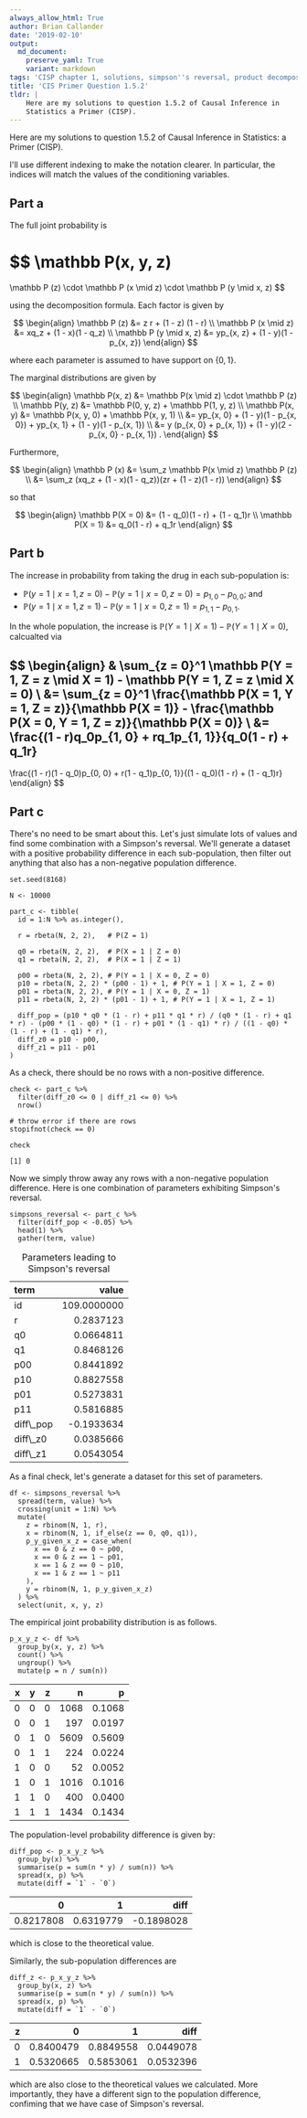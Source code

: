 ```yaml
---
always_allow_html: True
author: Brian Callander
date: '2019-02-10'
output:
  md_document:
    preserve_yaml: True
    variant: markdown
tags: 'CISP chapter 1, solutions, simpson''s reversal, product decomposition'
title: 'CIS Primer Question 1.5.2'
tldr: |
    Here are my solutions to question 1.5.2 of Causal Inference in
    Statistics a Primer (CISP).
---
```


Here are my solutions to question 1.5.2 of Causal Inference in
Statistics: a Primer (CISP).

<!--more-->
I'll use different indexing to make the notation clearer. In particular,
the indices will match the values of the conditioning variables.

Part a
------

The full joint probability is

$$
\mathbb P(x, y, z)
=
\mathbb P (z) \cdot \mathbb P (x \mid z) \cdot \mathbb P (y \mid x, z)
$$

using the decomposition formula. Each factor is given by

$$
\begin{align}
  \mathbb P (z) 
  &=
  z r + (1 - z) (1 - r)
  \\
  \mathbb P (x \mid z) 
  &=
  xq_z + (1 - x)(1 - q_z)
  \\
  \mathbb P (y \mid x, z)
  &=
  yp_{x, z} + (1 - y)(1 - p_{x, z})
\end{align}
$$

where each parameter is assumed to have support on $\{0, 1\}$.

The marginal distributions are given by

$$
\begin{align}
  \mathbb P(x, z)
  &=
  \mathbb P(x \mid z) \cdot \mathbb P (z)
  \\
  \mathbb P(y, z)
  &=
  \mathbb P(0, y, z) + \mathbb P(1, y, z)
  \\
  \mathbb P(x, y)
  &=
  \mathbb P(x, y, 0) + \mathbb P(x, y, 1)
  \\
  &=
  yp_{x, 0} + (1 - y)(1 - p_{x, 0})
  +
  yp_{x, 1} + (1 - y)(1 - p_{x, 1})
  \\
  &=
  y (p_{x, 0} + p_{x, 1})  + (1 - y)(2 - p_{x, 0} - p_{x, 1})
  .
\end{align}
$$

Furthermore,

$$
\begin{align}
  \mathbb P (x) 
  &=
  \sum_z \mathbb P(x \mid z) \mathbb P (z)
  \\
  &=
  \sum_z (xq_z + (1 - x)(1 - q_z))(zr + (1 - z)(1 - r))
\end{align}
$$

so that

$$
\begin{align}
  \mathbb P(X = 0)
  &=
  (1 - q_0)(1 - r) + (1 - q_1)r
  \\
  \mathbb P(X = 1)
  &=
  q_0(1 - r) + q_1r
\end{align}
$$

Part b
------

The increase in probability from taking the drug in each sub-population
is:

-   $\mathbb P(y = 1 \mid x = 1, z = 0) - \mathbb P(y = 1 \mid x = 0, z = 0) = p_{1, 0} - p_{0, 0}$;
    and
-   $\mathbb P(y = 1 \mid x = 1, z = 1) - \mathbb P(y = 1 \mid x = 0, z = 1) = p_{1, 1} - p_{0, 1}$.

In the whole population, the increase is
$\mathbb P(Y = 1 \mid X = 1) - \mathbb P(Y = 1 \mid X = 0)$, calcualted
via

$$
\begin{align}
  &
  \sum_{z = 0}^1 
  \mathbb P(Y = 1, Z = z \mid X = 1) - \mathbb P(Y = 1, Z = z \mid X = 0)
  \\
  &=
  \sum_{z = 0}^1 
  \frac{\mathbb P(X = 1, Y = 1, Z = z)}{\mathbb P(X = 1)} - \frac{\mathbb P(X = 0, Y = 1, Z = z)}{\mathbb P(X = 0)}
  \\
  &=
  \frac{(1 - r)q_0p_{1, 0} + rq_1p_{1, 1}}{q_0(1 - r) + q_1r} 
  - 
  \frac{(1 - r)(1 - q_0)p_{0, 0} + r(1 - q_1)p_{0, 1}}{(1 - q_0)(1 - r) + (1 - q_1)r}
\end{align}
$$

Part c
------

There's no need to be smart about this. Let's just simulate lots of
values and find some combination with a Simpson's reversal. We'll
generate a dataset with a positive probability difference in each
sub-population, then filter out anything that also has a non-negative
population difference.

``` {.r}
set.seed(8168)

N <- 10000

part_c <- tibble(
  id = 1:N %>% as.integer(),
  
  r = rbeta(N, 2, 2),   # P(Z = 1)
  
  q0 = rbeta(N, 2, 2),  # P(X = 1 | Z = 0)
  q1 = rbeta(N, 2, 2),  # P(X = 1 | Z = 1)
  
  p00 = rbeta(N, 2, 2), # P(Y = 1 | X = 0, Z = 0)
  p10 = rbeta(N, 2, 2) * (p00 - 1) + 1, # P(Y = 1 | X = 1, Z = 0)
  p01 = rbeta(N, 2, 2), # P(Y = 1 | X = 0, Z = 1)
  p11 = rbeta(N, 2, 2) * (p01 - 1) + 1, # P(Y = 1 | X = 1, Z = 1)
  
  diff_pop = (p10 * q0 * (1 - r) + p11 * q1 * r) / (q0 * (1 - r) + q1 * r) - (p00 * (1 - q0) * (1 - r) + p01 * (1 - q1) * r) / ((1 - q0) * (1 - r) + (1 - q1) * r),
  diff_z0 = p10 - p00,
  diff_z1 = p11 - p01
) 
```

As a check, there should be no rows with a non-positive difference.

``` {.r}
check <- part_c %>% 
  filter(diff_z0 <= 0 | diff_z1 <= 0) %>% 
  nrow()

# throw error if there are rows
stopifnot(check == 0)

check
```

    [1] 0

Now we simply throw away any rows with a non-negative population
difference. Here is one combination of parameters exhibiting Simpson's
reversal.

``` {.r}
simpsons_reversal <- part_c %>% 
  filter(diff_pop < -0.05) %>% 
  head(1) %>% 
  gather(term, value)
```

<table class="table table-hover table-striped table-responsive" style="margin-left: auto; margin-right: auto;">
<caption>
Parameters leading to Simpson's reversal
</caption>
<thead>
<tr>
<th style="text-align:left;">
term
</th>
<th style="text-align:right;">
value
</th>
</tr>
</thead>
<tbody>
<tr>
<td style="text-align:left;">
id
</td>
<td style="text-align:right;">
109.0000000
</td>
</tr>
<tr>
<td style="text-align:left;">
r
</td>
<td style="text-align:right;">
0.2837123
</td>
</tr>
<tr>
<td style="text-align:left;">
q0
</td>
<td style="text-align:right;">
0.0664811
</td>
</tr>
<tr>
<td style="text-align:left;">
q1
</td>
<td style="text-align:right;">
0.8468126
</td>
</tr>
<tr>
<td style="text-align:left;">
p00
</td>
<td style="text-align:right;">
0.8441892
</td>
</tr>
<tr>
<td style="text-align:left;">
p10
</td>
<td style="text-align:right;">
0.8827558
</td>
</tr>
<tr>
<td style="text-align:left;">
p01
</td>
<td style="text-align:right;">
0.5273831
</td>
</tr>
<tr>
<td style="text-align:left;">
p11
</td>
<td style="text-align:right;">
0.5816885
</td>
</tr>
<tr>
<td style="text-align:left;">
diff\_pop
</td>
<td style="text-align:right;">
-0.1933634
</td>
</tr>
<tr>
<td style="text-align:left;">
diff\_z0
</td>
<td style="text-align:right;">
0.0385666
</td>
</tr>
<tr>
<td style="text-align:left;">
diff\_z1
</td>
<td style="text-align:right;">
0.0543054
</td>
</tr>
</tbody>
</table>
As a final check, let's generate a dataset for this set of parameters.

``` {.r}
df <- simpsons_reversal %>% 
  spread(term, value) %>% 
  crossing(unit = 1:N) %>% 
  mutate(
    z = rbinom(N, 1, r),
    x = rbinom(N, 1, if_else(z == 0, q0, q1)),
    p_y_given_x_z = case_when(
      x == 0 & z == 0 ~ p00,
      x == 0 & z == 1 ~ p01,
      x == 1 & z == 0 ~ p10,
      x == 1 & z == 1 ~ p11
    ),
    y = rbinom(N, 1, p_y_given_x_z)
  ) %>% 
  select(unit, x, y, z)
```

The empirical joint probability distribution is as follows.

``` {.r}
p_x_y_z <- df %>% 
  group_by(x, y, z) %>% 
  count() %>% 
  ungroup() %>% 
  mutate(p = n / sum(n))
```

<table class="table table-hover table-striped table-responsive" style="margin-left: auto; margin-right: auto;">
<thead>
<tr>
<th style="text-align:right;">
x
</th>
<th style="text-align:right;">
y
</th>
<th style="text-align:right;">
z
</th>
<th style="text-align:right;">
n
</th>
<th style="text-align:right;">
p
</th>
</tr>
</thead>
<tbody>
<tr>
<td style="text-align:right;">
0
</td>
<td style="text-align:right;">
0
</td>
<td style="text-align:right;">
0
</td>
<td style="text-align:right;">
1068
</td>
<td style="text-align:right;">
0.1068
</td>
</tr>
<tr>
<td style="text-align:right;">
0
</td>
<td style="text-align:right;">
0
</td>
<td style="text-align:right;">
1
</td>
<td style="text-align:right;">
197
</td>
<td style="text-align:right;">
0.0197
</td>
</tr>
<tr>
<td style="text-align:right;">
0
</td>
<td style="text-align:right;">
1
</td>
<td style="text-align:right;">
0
</td>
<td style="text-align:right;">
5609
</td>
<td style="text-align:right;">
0.5609
</td>
</tr>
<tr>
<td style="text-align:right;">
0
</td>
<td style="text-align:right;">
1
</td>
<td style="text-align:right;">
1
</td>
<td style="text-align:right;">
224
</td>
<td style="text-align:right;">
0.0224
</td>
</tr>
<tr>
<td style="text-align:right;">
1
</td>
<td style="text-align:right;">
0
</td>
<td style="text-align:right;">
0
</td>
<td style="text-align:right;">
52
</td>
<td style="text-align:right;">
0.0052
</td>
</tr>
<tr>
<td style="text-align:right;">
1
</td>
<td style="text-align:right;">
0
</td>
<td style="text-align:right;">
1
</td>
<td style="text-align:right;">
1016
</td>
<td style="text-align:right;">
0.1016
</td>
</tr>
<tr>
<td style="text-align:right;">
1
</td>
<td style="text-align:right;">
1
</td>
<td style="text-align:right;">
0
</td>
<td style="text-align:right;">
400
</td>
<td style="text-align:right;">
0.0400
</td>
</tr>
<tr>
<td style="text-align:right;">
1
</td>
<td style="text-align:right;">
1
</td>
<td style="text-align:right;">
1
</td>
<td style="text-align:right;">
1434
</td>
<td style="text-align:right;">
0.1434
</td>
</tr>
</tbody>
</table>
The population-level probability difference is given by:

``` {.r}
diff_pop <- p_x_y_z %>% 
  group_by(x) %>% 
  summarise(p = sum(n * y) / sum(n)) %>% 
  spread(x, p) %>%
  mutate(diff = `1` - `0`)
```

<table class="table table-hover table-striped table-responsive" style="margin-left: auto; margin-right: auto;">
<thead>
<tr>
<th style="text-align:right;">
0
</th>
<th style="text-align:right;">
1
</th>
<th style="text-align:right;">
diff
</th>
</tr>
</thead>
<tbody>
<tr>
<td style="text-align:right;">
0.8217808
</td>
<td style="text-align:right;">
0.6319779
</td>
<td style="text-align:right;">
-0.1898028
</td>
</tr>
</tbody>
</table>
which is close to the theoretical value.

Similarly, the sub-population differences are

``` {.r}
diff_z <- p_x_y_z %>% 
  group_by(x, z) %>% 
  summarise(p = sum(n * y) / sum(n)) %>% 
  spread(x, p) %>% 
  mutate(diff = `1` - `0`)
```

<table class="table table-hover table-striped table-responsive" style="margin-left: auto; margin-right: auto;">
<thead>
<tr>
<th style="text-align:right;">
z
</th>
<th style="text-align:right;">
0
</th>
<th style="text-align:right;">
1
</th>
<th style="text-align:right;">
diff
</th>
</tr>
</thead>
<tbody>
<tr>
<td style="text-align:right;">
0
</td>
<td style="text-align:right;">
0.8400479
</td>
<td style="text-align:right;">
0.8849558
</td>
<td style="text-align:right;">
0.0449078
</td>
</tr>
<tr>
<td style="text-align:right;">
1
</td>
<td style="text-align:right;">
0.5320665
</td>
<td style="text-align:right;">
0.5853061
</td>
<td style="text-align:right;">
0.0532396
</td>
</tr>
</tbody>
</table>
which are also close to the theoretical values we calculated. More
importantly, they have a different sign to the population difference,
confiming that we have case of Simpson's reversal.
